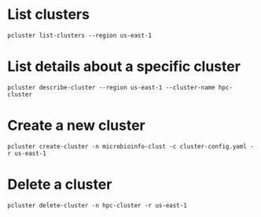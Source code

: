 # List clusters

```
pcluster list-clusters --region us-east-1
```

# List details about a specific cluster

```
pcluster describe-cluster --region us-east-1 --cluster-name hpc-cluster
```

# Create a new cluster
```
pcluster create-cluster -n microbioinfo-clust -c cluster-config.yaml -r us-east-1
```

# Delete a cluster 
```
pcluster delete-cluster -n hpc-cluster -r us-east-1
```
